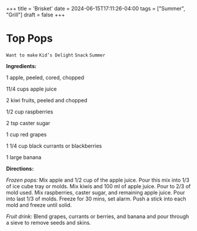 +++
title = 'Brisket'
date = 2024-06-15T17:11:26-04:00
tags = ["Summer", "Grill"]
draft = false
+++
# Top Pops

`Want to make` `Kid’s Delight` `Snack` `Summer`

**Ingredients:**

1 apple, peeled, cored, chopped

11/4 cups apple juice

2 kiwi fruits, peeled and chopped

1/2 cup raspberries

2 tsp caster sugar

1 cup red grapes

1 1/4 cup black currants or blackberries 

1 large banana

**Directions:**

_Frozen pops:_ Mix apple and 1/2 cup of the apple juice. Pour this mix into 1/3 of ice cube tray or molds. Mix kiwis and 100 ml of apple juice. Pour to 2/3 of mold used. Mix raspberries, caster sugar, and remaining apple juice. Pour into last 1/3 of molds. Freeze for 30 mins, set alarm. Push a stick into each mold and freeze until solid. 

_Fruit drink:_ Blend grapes, currants or berries, and banana and pour through a sieve to remove seeds and skins.
